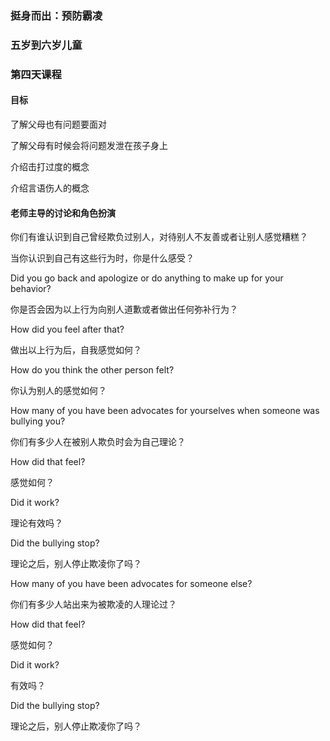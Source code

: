 ### 挺身而出：预防霸凌

### 五岁到六岁儿童

### 第四天课程

#### 目标

了解父母也有问题要面对

了解父母有时候会将问题发泄在孩子身上

介绍击打过度的概念

介绍言语伤人的概念

#### 老师主导的讨论和角色扮演

你们有谁认识到自己曾经欺负过别人，对待别人不友善或者让别人感觉糟糕？

当你认识到自己有这些行为时，你是什么感受？

Did you go back and apologize or do anything to make up for your behavior?

你是否会因为以上行为向别人道歉或者做出任何弥补行为？

How did you feel after that?

做出以上行为后，自我感觉如何？

How do you think the other person felt?

你认为别人的感觉如何？

How many of you have been advocates for yourselves when someone was bullying you?

你们有多少人在被别人欺负时会为自己理论？

How did that feel?

感觉如何？

Did it work?

理论有效吗？

Did the bullying stop?

理论之后，别人停止欺凌你了吗？

How many of you have been advocates for someone else?

你们有多少人站出来为被欺凌的人理论过？

How did that feel?

感觉如何？

Did it work?

有效吗？

Did the bullying stop?

理论之后，别人停止欺凌你了吗？

